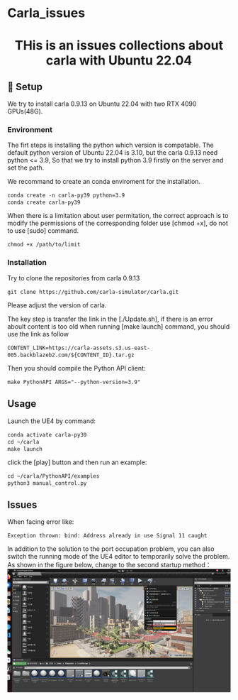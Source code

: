 # Carla_issues
<h1 align=center>
THis is an issues collections about carla with Ubuntu 22.04
</h1>

## 📌 Setup
We try to install carla 0.9.13 on Ubuntu 22.04 with two RTX 4090 GPUs(48G).

### Environment 
The firt steps is installing the python which version is compatable. The default python version of Ubuntu 22.04 is 3.10, but the carla 0.9.13 need python <= 3.9, So that we try to install python 3.9 firstly on the server and set the path.

We recommand to create an conda enviroment for the installation.
    
    conda create -n carla-py39 python=3.9
    conda create carla-py39
    
When there is a limitation about user permitation, the correct approach is to modify the permissions of the corresponding folder use [chmod +x], do not to use [sudo] command.

    chmod +x /path/to/limit
    
### Installation
Try to clone the repositories from carla 0.9.13

    git clone https://github.com/carla-simulator/carla.git

Please adjust the version of carla.

The key step is transfer the link in the [./Update.sh], if there is an error aboult content is too old when running [make launch] command, you should use the link as follow

    CONTENT_LINK=https://carla-assets.s3.us-east-005.backblazeb2.com/${CONTENT_ID}.tar.gz

Then you should compile the Python API client:

    make PythonAPI ARGS="--python-version=3.9"

## Usage
Launch the UE4 by command:

    conda activate carla-py39
    cd ~/carla
    make launch

click the [play] button and then run an example: 

    cd ~/carla/PythonAPI/examples
    python3 manual_control.py

## Issues
When facing error like:

    Exception thrown: bind: Address already in use Signal 11 caught

In addition to the solution to the port occupation problem, you can also switch the running mode of the UE4 editor to temporarily solve the problem. As shown in the figure below, change to the second startup method：
![fig1](./images/addres_error.png)
